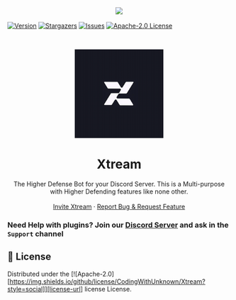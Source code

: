 <center><img src="https://capsule-render.vercel.app/api?type=waving&color=gradient&height=200&section=header&text=Xtream&fontSize=80&fontAlignY=35&animation=twinkling&fontColor=gradient" /></center>

[![Version][version-shield]](version-url)
[![Stargazers][stars-shield]][stars-url]
[![Issues][issues-shield]][issues-url]
[![Apache-2.0 License][license-shield]][license-url]

<br />
<p align="center">
  <a href="https://github.com/CodingWithUnknown/Xtream">
    <img src="./Assest/Images/Xtream.jpg" alt="Pbot-plus" width="200" height="200">
  </a>

  <h1 align="center">Xtream</h1>

  <p align="center">The Higher Defense Bot for your Discord Server. This is a Multi-purpose with Higher Defending features like none other.
    <br />
    <br />
    <a href="https://discord.com/api/oauth2/authorize?client_id=962092097933021184&permissions=70368744177663&scope=bot%20applications.commands">Invite Xtream</a>
    ·
    <a href="https://github.com/CodingWithUnknown/Xtream/issues">Report Bug & Request Feature</a>
  </p>
</p>

### **Need Help with plugins?** Join our [Discord Server](https://discord.gg/VgT9u4PM2w) and ask in the `Support` channel

## 🔐 License

Distributed under the [![Apache-2.0][https://img.shields.io/github/license/CodingWithUnknown/Xtream?style=social]][license-url] license License.

[version-shield]: https://img.shields.io/github/package-json/v/CodingWithUnknown/Xtream?style=for-the-badge
[stars-shield]: https://img.shields.io/github/stars/CodingWithUnknown/Xtream.svg?style=for-the-badge
[stars-url]: https://github.com/CodingWithUnknown/Xtream/stargazers
[issues-shield]: https://img.shields.io/github/issues/CodingWithUnknown/Xtream.svg?style=for-the-badge
[issues-url]: https://github.com/CodingWithUnknown/Xtream/issues
[license-shield]: https://img.shields.io/github/license/CodingWithUnknown/Xtream.svg?style=for-the-badge
[license-url]: https://github.com/CodingWithUnknown/Xtream/blob/master/LICENSE